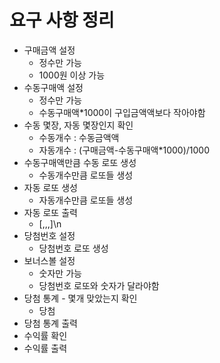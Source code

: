 # 요구 사항 정리

- 구매금액 설정
  - 정수만 가능
  - 1000원 이상 가능
- 수동구매액 설정
  - 정수만 가능
  - 수동구매액*1000이 구입금액액보다 작아야함
- 수동 몇장, 자동 몇장인지 확인
  - 수동개수 : 수동금액액
  - 자동개수 : (구매금액-수동구매액*1000)/1000
- 수동구매액만큼 수동 로또 생성
  - 수동개수만큼 로또들 생성
- 자동 로또 생성
  - 자동개수만큼 로또들 생성
- 자동 로또 출력
  - [,,,]\n
- 당첨번호 설정
  - 당첨번호 로또 생성
- 보너스볼 설정
  - 숫자만 가능
  - 당첨번호 로또와 숫자가 달라야함
- 당첨 통계 - 몇개 맞았는지 확인
  - 당첨
- 당첨 통계 출력
- 수익률 확인
- 수익률 출력